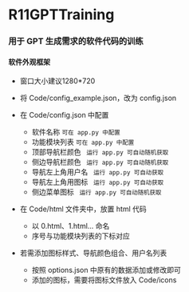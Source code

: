 # R11GPTTraining

### 用于 GPT 生成需求的软件代码的训练

#### 软件外观框架

- 窗口大小建议1280*720

- 将 Code/config_example.json，改为 config.json

- 在 Code/config.json 中配置
  - 软件名称 `可在 app.py 中配置`
  - 功能模块列表  `可在 app.py 中配置`
  - 顶部导航栏颜色 ` 运行 app.py 可自动随机获取`
  - 侧边导航栏颜色 ` 运行 app.py 可自动随机获取`
  - 导航左上角用户名  ` 运行 app.py 可自动获取`
  - 导航左上角用图标  ` 运行 app.py 可自动获取`
  - 侧边菜单图标 ` 运行 app.py 可自动随机获取`

- 在 Code/html 文件夹中，放置 html 代码
  - 以 0.html、1.html... 命名
  - 序号与功能模块列表的下标对应

- 若需添加图标样式、导航颜色组合、用户名列表
  - 按照 options.json 中原有的数据添加或修改即可
  - 添加的图标，需要将图标文件放入 Code/icons 